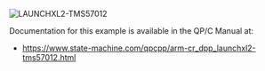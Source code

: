 ![LAUNCHXL2-TMS57012](../../../doxygen/images/bd_LAUNCHXL2-TMS57012.jpg)

Documentation for this example is available in the QP/C Manual at:

- https://www.state-machine.com/qpcpp/arm-cr_dpp_launchxl2-tms57012.html
